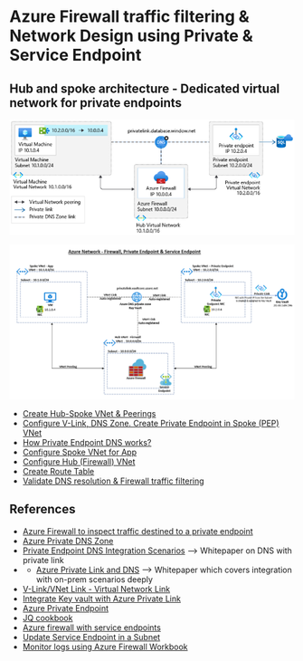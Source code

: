 # Azure Firewall traffic filtering & Network Design using Private & Service Endpoint

## Hub and spoke architecture - Dedicated virtual network for private endpoints
![Alt text](/images/hub-and-spoke.png)

![Alt text](/images/azure-network-firewall-pep-sep.png)

* [Create Hub-Spoke VNet & Peerings](vnet-readme.md)
* [Configure V-Link, DNS Zone. Create Private Endpoint in Spoke (PEP) VNet ](spoke-vnet-pep-readme.md)
* [How Private Endpoint DNS works?](https://github.com/dmauser/PrivateLink/tree/master/DNS-Integration-Scenarios)
* [Configure Spoke VNet for App](spoke-vnet-app-readme.md)
* [Configure Hub (Firewall) VNet](hub-vnet-firewall-readme.md)
* [Create Route Table](route-readme.md)
* [Validate DNS resolution & Firewall traffic filtering](validate-readme.md)

## References
* [Azure Firewall to inspect traffic destined to a private endpoint](https://docs.microsoft.com/en-us/azure/private-link/inspect-traffic-with-azure-firewall)
* [Azure Private DNS Zone](https://docs.microsoft.com/en-us/azure/dns/private-dns-overview)
* [Private Endpoint DNS Integration Scenarios](https://github.com/dmauser/PrivateLink/tree/master/DNS-Integration-Scenarios) --> Whitepaper on DNS with private link
* * [Azure Private Link and DNS](https://bloggerz.cloud/2020/12/18/azure-private-link-and-dns/) --> Whitepaper which covers integration with on-prem scenarios deeply
* [V-Link/VNet Link - Virtual Network Link](https://docs.microsoft.com/en-us/azure/dns/private-dns-virtual-network-links)
* [Integrate Key vault with Azure Private Link](https://docs.microsoft.com/en-us/azure/key-vault/general/private-link-service)
* [Azure Private Endpoint](https://docs.microsoft.com/en-us/azure/private-link/private-endpoint-overview)
* [JQ cookbook](https://github.com/stedolan/jq/wiki/Cookbook#filter-objects-based-on-the-contents-of-a-key)
* [Azure firewall with service endpoints](https://docs.microsoft.com/en-us/azure/firewall/firewall-faq#how-do-i-set-up-azure-firewall-with-my-service-endpoints)
* [Update Service Endpoint in a Subnet](https://docs.microsoft.com/en-us/cli/azure/network/vnet/subnet?view=azure-cli-latest#az_network_vnet_subnet_update)
* [Monitor logs using Azure Firewall Workbook](https://docs.microsoft.com/en-us/azure/firewall/firewall-workbook)